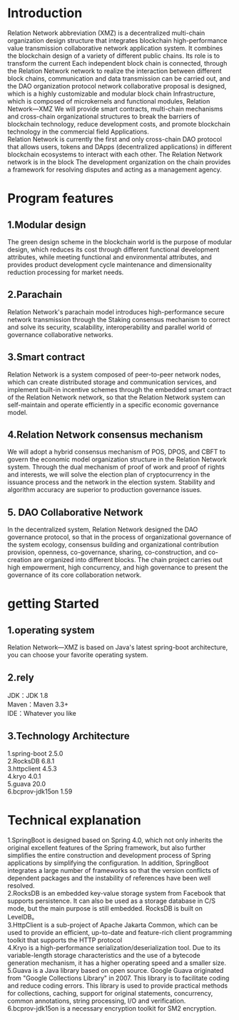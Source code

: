 <h1>Introduction</h1>

Relation Network abbreviation (XMZ) is a decentralized multi-chain organization design structure that integrates blockchain high-performance value transmission collaborative network application system. It combines the blockchain design of a variety of different public chains. Its role is to transform the current Each independent block chain is connected, through the Relation Network network to realize the interaction between different block chains, communication and data transmission can be carried out, and the DAO organization protocol network collaborative proposal is designed, which is a highly customizable and modular block chain Infrastructure, which is composed of microkernels and functional modules, Relation Network—XMZ We will provide smart contracts, multi-chain mechanisms and cross-chain organizational structures to break the barriers of blockchain technology, reduce development costs, and promote blockchain technology in the commercial field Applications.<br>
Relation Network is currently the first and only cross-chain DAO protocol that allows users, tokens and DApps (decentralized applications) in different blockchain ecosystems to interact with each other. The Relation Network network is in the block The development organization on the chain provides a framework for resolving disputes and acting as a management agency.
<h1>Program features</h1>
<h2>1.Modular design</h2>
The green design scheme in the blockchain world is the purpose of modular design, which reduces its cost through different functional development attributes, while meeting functional and environmental attributes, and provides product development cycle maintenance and dimensionality reduction processing for market needs.
<h2>2.Parachain</h2>
Relation Network's parachain model introduces high-performance secure network transmission through the Staking consensus mechanism to correct and solve its security, scalability, interoperability and parallel world of governance collaborative networks.
<h2>3.Smart contract</h2>
Relation Network is a system composed of peer-to-peer network nodes, which can create distributed storage and communication services, and implement built-in incentive schemes through the embedded smart contract of the Relation Network network, so that the Relation Network system can self-maintain and operate efficiently in a specific economic governance model.
<h2>4.Relation Network consensus mechanism</h2>
We will adopt a hybrid consensus mechanism of POS, DPOS, and CBFT to govern the economic model organization structure in the Relation Network system. Through the dual mechanism of proof of work and proof of rights and interests, we will solve the election plan of cryptocurrency in the issuance process and the network in the election system. Stability and algorithm accuracy are superior to production governance issues.
<h2>5. DAO Collaborative Network</h2>
In the decentralized system, Relation Network designed the DAO governance protocol, so that in the process of organizational governance of the system ecology, consensus building and organizational contribution provision, openness, co-governance, sharing, co-construction, and co-creation are organized into different blocks. The chain project carries out high empowerment, high concurrency, and high governance to present the governance of its core collaboration network.
<h1>getting Started</h1>
<h2>1.operating system</h2>
Relation Network—XMZ is based on Java's latest spring-boot architecture, you can choose your favorite operating system.
<h2>2.rely</h2>
JDK：JDK 1.8<br>
Maven：Maven 3.3+<br>
IDE：Whatever you like
<h2>3.Technology Architecture</h2>
1.spring-boot 2.5.0<br>
2.RocksDB 6.8.1<br>
3.httpclient 4.5.3<br>
4.kryo 4.0.1<br>
5.guava 20.0<br>
6.bcprov-jdk15on 1.59
<h1>Technical explanation</h1>
1.SpringBoot is designed based on Spring 4.0, which not only inherits the original excellent features of the Spring framework, but also further simplifies the entire construction and development process of Spring applications by simplifying the configuration. In addition, SpringBoot integrates a large number of frameworks so that the version conflicts of dependent packages and the instability of references have been well resolved.<br>
2.RocksDB is an embedded key-value storage system from Facebook that supports persistence. It can also be used as a storage database in C/S mode, but the main purpose is still embedded. RocksDB is built on LevelDB。<br>
3.HttpClient is a sub-project of Apache Jakarta Common, which can be used to provide an efficient, up-to-date and feature-rich client programming toolkit that supports the HTTP protocol  <br>
4.Kryo is a high-performance serialization/deserialization tool. Due to its variable-length storage characteristics and the use of a bytecode generation mechanism, it has a higher operating speed and a smaller size.  <br>
5.Guava is a Java library based on open source. Google Guava originated from "Google Collections Library" in 2007. This library is to facilitate coding and reduce coding errors. This library is used to provide practical methods for collections, caching, support for original statements, concurrency, common annotations, string processing, I/O and verification.  <br>
6.bcprov-jdk15on is a necessary encryption toolkit for SM2 encryption.

